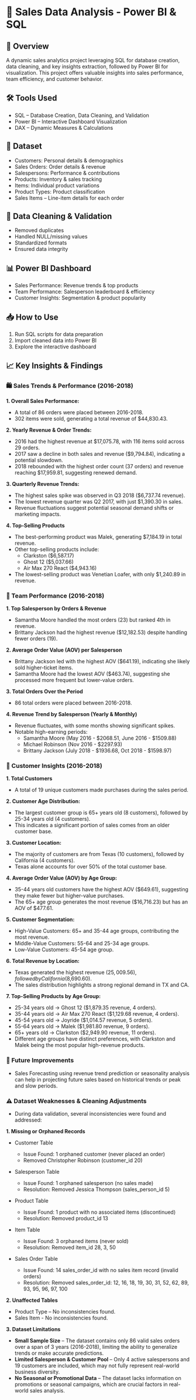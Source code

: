 # 📌 Sales Data Analysis - Power BI & SQL

## 📖 Overview
A dynamic sales analytics project leveraging SQL for database creation, data cleaning, and key insights extraction, followed by Power BI for visualization. This project offers valuable insights into sales performance, team efficiency, and customer behavior.

## 🛠️ Tools Used

- SQL – Database Creation, Data Cleaning, and Validation
- Power BI – Interactive Dashboard Visualization  
- DAX – Dynamic Measures & Calculations  

## 📂 Dataset
- Customers: Personal details & demographics  
- Sales Orders: Order details & revenue  
- Salespersons: Performance & contributions  
- Products: Inventory & sales tracking  
- Items: Individual product variations  
- Product Types: Product classification
- Sales Items – Line-item details for each order

## 🔎 Data Cleaning & Validation
- Removed duplicates  
- Handled NULL/missing values  
- Standardized formats  
- Ensured data integrity  

## 📊 Power BI Dashboard
- Sales Performance: Revenue trends & top products  
- Team Performance: Salesperson leaderboard & efficiency  
- Customer Insights: Segmentation & product popularity  

## 📥 How to Use
1. Run SQL scripts for data preparation  
2. Import cleaned data into Power BI  
3. Explore the interactive dashboard  

## 📈 Key Insights & Findings
### 🛍️ Sales Trends & Performance (2016-2018)
**1. Overall Sales Performance:**
  - A total of 86 orders were placed between 2016-2018.  
  - 302 items were sold, generating a total revenue of $44,830.43.  

**2. Yearly Revenue & Order Trends:**  
  - 2016 had the highest revenue at $17,075.78, with 116 items sold across 29 orders.  
  - 2017 saw a decline in both sales and revenue ($9,794.84), indicating a potential slowdown.  
  - 2018 rebounded with the highest order count (37 orders) and revenue reaching $17,959.81, suggesting renewed demand.

**3. Quarterly Revenue Trends:**  
  - The highest sales spike was observed in Q3 2018 ($6,737.74 revenue).  
  - The lowest revenue quarter was Q2 2017, with just $1,390.30 in sales.  
  - Revenue fluctuations suggest potential seasonal demand shifts or marketing impacts.

**4. Top-Selling Products**  
- The best-performing product was Malek, generating $7,184.19 in total revenue.  
- Other top-selling products include:  
  - Clarkston ($6,587.17)  
  - Ghost 12 ($5,037.66)  
  - Air Max 270 React ($4,943.16)  
- The lowest-selling product was Venetian Loafer, with only $1,240.89 in revenue.  

### :information_desk_person: Team Performance (2016-2018)
**1. Top Salesperson by Orders & Revenue**
  - Samantha Moore handled the most orders (23) but ranked 4th in revenue.  
  - Brittany Jackson had the highest revenue ($12,182.53) despite handling fewer orders (19).

**2. Average Order Value (AOV) per Salesperson**
  - Brittany Jackson led with the highest AOV ($641.19), indicating she likely sold higher-ticket items.  
  - Samantha Moore had the lowest AOV ($463.74), suggesting she processed more frequent but lower-value orders.

**3. Total Orders Over the Period**
  - 86 total orders were placed between 2016-2018.

**4. Revenue Trend by Salesperson (Yearly & Monthly)**
  - Revenue fluctuates, with some months showing significant spikes.
  - Notable high-earning periods:
    - Samantha Moore (May 2016 - $2068.51, June 2016 - $1509.88)
    - Michael Robinson (Nov 2016 - $2297.93)
    - Brittany Jackson (July 2018 - $1936.68, Oct 2018 - $1598.97)
  
### 🛒 Customer Insights (2016-2018)

**1. Total Customers**
  - A total of 19 unique customers made purchases during the sales period.

**2. Customer Age Distribution:**
  - The largest customer group is 65+ years old (8 customers), followed by 25-34 years old (4 customers).  
  - This indicates a significant portion of sales comes from an older customer base.

**3. Customer Location:**
  - The majority of customers are from Texas (10 customers), followed by California (4 customers).  
  - Texas alone accounts for over 50% of the total customer base.

**4. Average Order Value (AOV) by Age Group:**
  - 35-44 years old customers have the highest AOV ($649.61), suggesting they make fewer but higher-value purchases.
  - The 65+ age group generates the most revenue ($16,716.23) but has an AOV of $477.61.

**5. Customer Segmentation:**
  - High-Value Customers: 65+ and 35-44 age groups, contributing the most revenue.
  - Middle-Value Customers: 55-64 and 25-34 age groups.
  - Low-Value Customers: 45-54 age group.

**6. Total Revenue by Location:**
  - Texas generated the highest revenue ($25,009.56), followed by California ($8,690.60).
  - The sales distribution highlights a strong regional demand in TX and CA.

**7. Top-Selling Products by Age Group:**
  - 25-34 years old → Ghost 12 ($1,879.35 revenue, 4 orders).
  - 35-44 years old → Air Max 270 React ($1,129.68 revenue, 4 orders).
  - 45-54 years old → Joyride ($1,014.57 revenue, 5 orders).
  - 55-64 years old → Malek ($1,981.80 revenue, 9 orders).
  - 65+ years old → Clarkston ($2,949.90 revenue, 11 orders).
  - Different age groups have distinct preferences, with Clarkston and Malek being the most popular high-revenue products.


### 📌 Future Improvements
- Sales Forecasting using revenue trend prediction or seasonality analysis can help in projecting future sales based on historical trends  or peak and slow periods.


### ⚠️ Dataset Weaknesses & Cleaning Adjustments
- During data validation, several inconsistencies were found and addressed:

**1️. Missing or Orphaned Records**
- Customer Table
  - Issue Found: 1 orphaned customer (never placed an order)
  - Removed Christopher Robinson (customer_id 20)
  
- Salesperson Table
  - Issue Found: 1 orphaned salesperson (no sales made)
  - Resolution: Removed Jessica Thompson (sales_person_id 5)
    
- Product Table
  - Issue Found: 1 product with no associated items (discontinued)
  - Resolution: Removed product_id 13
    
- Item Table
  - Issue Found: 3 orphaned items (never sold)
  - Resolution: Removed item_id 28, 3, 50
    
- Sales Order Table
  - Issue Found: 14 sales_order_id with no sales item record (invalid orders)
  - Resolution: Removed sales_order_id: 12, 16, 18, 19, 30, 31, 52, 62, 89, 93, 95, 96, 97, 100 

**2️. Unaffected Tables**
- Product Type – No inconsistencies found.  
- Sales Item - No inconsistencies found.

**3️. Dataset Limitations**
- **Small Sample Size** – The dataset contains only 86 valid sales orders over a span of 3 years (2016-2018), limiting the ability to generalize trends or make accurate predictions.
- **Limited Salesperson & Customer Pool** – Only 4 active salespersons and 19 customers are included, which may not fully represent real-world business diversity.
- **No Seasonal or Promotional Data** – The dataset lacks information on promotions or seasonal campaigns, which are crucial factors in real-world sales analysis.


